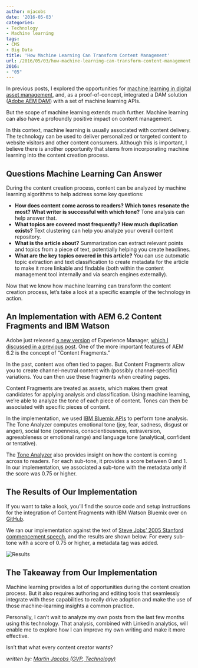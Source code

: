 ```yaml
---
author: mjacobs
date: '2016-05-03'
categories:
- Technology
- Machine learning
tags:
- CMS
- Big Data
title: 'How Machine Learning Can Transform Content Management'
url: /2016/05/03/how-machine-learning-can-transform-content-management
2016:
- "05"
---
```


In previous posts, I explored the opportunities for [machine learning in digital asset management](https://www.linkedin.com/pulse/how-machine-learning-can-transform-digital-asset-martin-jacobs?trk=prof-post.), and, as a proof-of-concept, integrated a DAM solution ([Adobe AEM DAM](http://www.adobe.com/content/dam/Adobe/en/solutions/web-experience-management/pdfs/datasheet-aem-dam-ue.pdf)) with a set of machine learning APIs.

But the scope of machine learning extends much further. Machine learning can also have a profoundly positive impact on content management.

In this context, machine learning is usually associated with content delivery. The technology can be used to deliver personalized or targeted content to website visitors and other content consumers. Although this is important, I believe there is another opportunity that stems from incorporating machine learning into the content creation process.

Questions Machine Learning Can Answer
-------------------------------------

During the content creation process, content can be analyzed by machine learning algorithms to help address some key questions:

- **How does content come across to readers? Which tones resonate the most? What writer is successful with which tone?** Tone analysis can help answer that.
- **What topics are covered most frequently? How much duplication exists?** Text clustering can help you analyze your overall content repository.
- **What is the article about?** Summarization can extract relevant points and topics from a piece of text, potentially helping you create headlines.
- **What are the key topics covered in this article?** You can use automatic topic extraction and text classification to create metadata for the article to make it more linkable and findable (both within the content management tool internally and via search engines externally).

Now that we know how machine learning can transform the content creation process, let’s take a look at a specific example of the technology in action.

An Implementation with AEM 6.2 Content Fragments and IBM Watson
---------------------------------------------------------------

Adobe just released [a new version](https://blogs.adobe.com/digitalmarketing/digital-marketing/adobe-experience-manager-6-2-new-features/) of Experience Manager, [which I discussed in a previous post](https://www.linkedin.com/pulse/how-machine-learning-can-transform-digital-asset-ii-martin-jacobs?trk=prof-post). One of the more important features of AEM 6.2 is the concept of “Content Fragments.”

In the past, content was often tied to pages. But Content Fragments allow you to create channel-neutral content with (possibly channel-specific) variations. You can then use these fragments when creating pages.

Content Fragments are treated as assets, which makes them great candidates for applying analysis and classification. Using machine learning, we’re able to analyze the tone of each piece of content. Tones can then be associated with specific pieces of content.

In the implementation, we used [IBM Bluemix APIs](http://www.ibm.com/cloud-computing/bluemix/) to perform tone analysis. The Tone Analyzer computes emotional tone (joy, fear, sadness, disgust or anger), social tone (openness, conscientiousness, extraversion, agreeableness or emotional range) and language tone (analytical, confident or tentative).

The [Tone Analyzer](https://www.ibm.com/smarterplanet/us/en/ibmwatson/developercloud/doc/tone-analyzer/) also provides insight on how the content is coming across to readers. For each sub-tone, it provides a score between 0 and 1. In our implementation, we associated a sub-tone with the metadata only if the score was 0.75 or higher.

The Results of Our Implementation
---------------------------------

If you want to take a look, you’ll find the source code and setup instructions for the integration of Content Fragments with IBM Watson Bluemix over on [GitHub](https://github.com/razorfish/contentintelligence).

We ran our implementation against the text of [Steve Jobs’ 2005 Stanford commencement speech](https://news.stanford.edu/2005/06/14/jobs-061505/), and the results are shown below. For every sub-tone with a score of 0.75 or higher, a metadata tag was added.

![Results](/media/machineintelligence_contentmanagement.png "Results")

The Takeaway from Our Implementation
------------------------------------

Machine learning provides a lot of opportunities during the content creation process. But it also requires authoring and editing tools that seamlessly integrate with these capabilities to really drive adoption and make the use of those machine-learning insights a common practice.

Personally, I can’t wait to analyze my own posts from the last few months using this technology. That analysis, combined with LinkedIn analytics, will enable me to explore how I can improve my own writing and make it more effective.

Isn’t that what every content creator wants?

_written by: [Martin Jacobs (GVP, Technology)](https://www.linkedin.com/in/martinjacobs1)_

